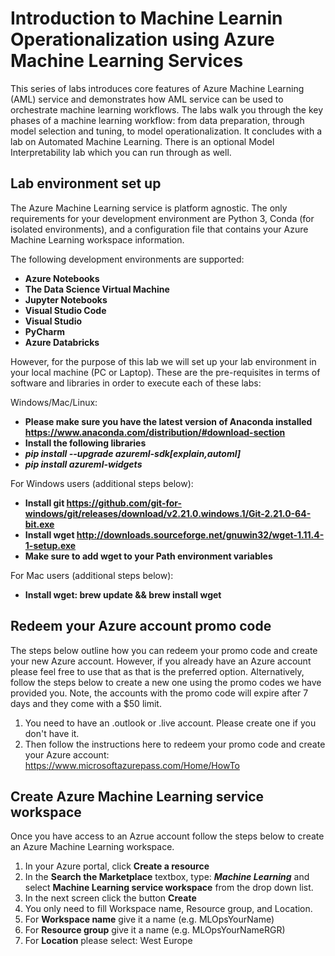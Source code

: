# Introduction to Machine Learnin Operationalization using Azure Machine Learning Services
This series of labs introduces core features of Azure Machine Learning (AML) service and demonstrates how AML service can be used to orchestrate machine learning workflows. The labs walk you through the key phases of a machine learning workflow: from data preparation, through model selection and tuning, to model operationalization. It concludes with a lab on Automated Machine Learning. There is an optional Model Interpretability lab which you can run through as well.



## Lab environment set up

The Azure Machine Learning service is platform agnostic. The only requirements for your development environment are Python 3, Conda (for isolated environments), and a configuration file that contains your Azure Machine Learning workspace information.

The following development environments are supported: 
- **Azure Notebooks**
- **The Data Science Virtual Machine**
- **Jupyter Notebooks**
- **Visual Studio Code**
- **Visual Studio**
- **PyCharm**
- **Azure Databricks**

However, for the purpose of this lab we will set up your lab environment in your local machine (PC or Laptop). These are the pre-requisites in terms of software and libraries in order to execute each of these labs:

Windows/Mac/Linux:
 
- **Please make sure you have the latest version of Anaconda installed https://www.anaconda.com/distribution/#download-section**
- **Install the following libraries**
 - ***pip install --upgrade azureml-sdk[explain,automl]***
 - ***pip install azureml-widgets***

For Windows users (additional steps below):

- **Install git https://github.com/git-for-windows/git/releases/download/v2.21.0.windows.1/Git-2.21.0-64-bit.exe**
- **Install wget http://downloads.sourceforge.net/gnuwin32/wget-1.11.4-1-setup.exe**
- **Make sure to add wget to your Path environment variables**

For Mac users (additional steps below):

- **Install wget: brew update && brew install wget** 

## Redeem your Azure account promo code

The steps below outline how you can redeem your promo code and create your new Azure account. However, if you already have an Azure account please feel free to use that as that is the preferred option. Alternatively, follow the steps below to create a new one using the promo codes we have provided you. Note, the accounts with the promo code will expire after 7 days and they come with a $50 limit.

1. You need to have an .outlook or .live account. Please create one if you don't have it.
2. Then follow the instructions here to redeem your promo code and create your Azure account: https://www.microsoftazurepass.com/Home/HowTo


## Create Azure Machine Learning service workspace

Once you have access to an Azrue account follow the steps below to create an Azure Machine Learning workspace.

1. In your Azure portal, click **Create a resource**
2. In the **Search the Marketplace** textbox, type: ***Machine Learning*** and select **Machine Learning service workspace** from the drop down list.
3. In the next screen click the button **Create**
4. You only need to fill Workspace name, Resource group, and Location.
5. For **Workspace name** give it a name (e.g. MLOpsYourName)
6. For **Resource group** give it a name (e.g. MLOpsYourNameRGR)
7. For **Location** please select: West Europe




